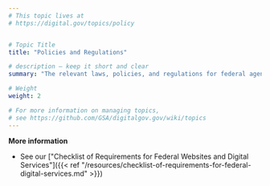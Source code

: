 ```yaml
---
# This topic lives at
# https://digital.gov/topics/policy


# Topic Title
title: "Policies and Regulations"

# description — keep it short and clear
summary: "The relevant laws, policies, and regulations for federal agencies."

# Weight
weight: 2

# For more information on managing topics,
# see https://github.com/GSA/digitalgov.gov/wiki/topics
---
```


**More information**

- See our ["Checklist of Requirements for Federal Websites and Digital Services"]({{< ref "/resources/checklist-of-requirements-for-federal-digital-services.md" >}})
